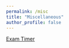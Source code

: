 ```yaml
---
permalink: /misc
title: "Miscellaneous"
author_profile: false
---
```


[Exam Timer](/files/exam-timer2.html)
